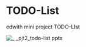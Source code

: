 # TODO-List
edwith mini project TODO-LIst

![_ _pjt2_todo-list pptx](https://user-images.githubusercontent.com/37930325/46054149-0a25ee00-c181-11e8-8436-67390f585f3d.jpg)
